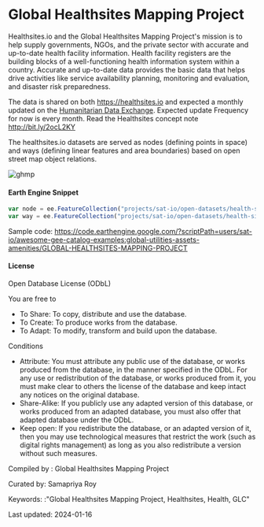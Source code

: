 # Global Healthsites Mapping Project

Healthsites.io and the Global Healthsites Mapping Project's mission is to help supply governments, NGOs, and the private sector with accurate and up-to-date health facility information. Health facility registers are the building blocks of a well-functioning health information system within a country. Accurate and up-to-date data provides the basic data that helps drive activities like service availability planning, monitoring and evaluation, and disaster risk preparedness.

The data is shared on both https://healthsites.io and expected a monthly updated on the [Humanitarian Data Exchange](https://data.humdata.org/organization/healthsites). Expected update Frequency for now is every month. Read the Healthsites concept note http://bit.ly/2ocL2KY

The healthsites.io datasets are served as nodes (defining points in space) and ways (defining linear features and area boundaries) based on open street map object relations.

![ghmp](https://user-images.githubusercontent.com/6677629/116788727-e3cf3a00-aa70-11eb-80f5-4430f8f28943.gif)

#### Earth Engine Snippet

```js
var node = ee.FeatureCollection("projects/sat-io/open-datasets/health-site-node");
var way = ee.FeatureCollection("projects/sat-io/open-datasets/health-site-way");
```

Sample code: https://code.earthengine.google.com/?scriptPath=users/sat-io/awesome-gee-catalog-examples:global-utilities-assets-amenities/GLOBAL-HEALTHSITES-MAPPING-PROJECT


#### License

Open Database License (ODbL)

You are free to

* To Share: To copy, distribute and use the database.
* To Create: To produce works from the database.
* To Adapt: To modify, transform and build upon the database.

Conditions

* Attribute: You must attribute any public use of the database, or works produced from the database, in the manner specified in the ODbL. For any use or redistribution of the database, or works produced from it, you must make clear to others the license of the database and keep intact any notices on the original database.
* Share-Alike: If you publicly use any adapted version of this database, or works produced from an adapted database, you must also offer that adapted database under the ODbL.
* Keep open: If you redistribute the database, or an adapted version of it, then you may use technological measures that restrict the work (such as digital rights management) as long as you also redistribute a version without such measures.

Compiled by : Global Healthsites Mapping Project

Curated by: Samapriya Roy

Keywords: :"Global Healthsites Mapping Project, Healthsites, Health, GLC"

Last updated: 2024-01-16
